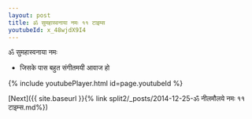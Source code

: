 ```yaml
---
layout: post
title: ॐ सुमहास्वनाया नमः ११ टाइम्स
youtubeId: x_48wjdX9I4
---
```

 
 
 ॐ सुमहास्वनाया नमः  
 
 -  जिसके पास बहुत संगीतमयी आवाज हो 
 
  
 
  
 
 
 
 
 
 


{% include youtubePlayer.html id=page.youtubeId %}
 
[Next]({{ site.baseurl }}{% link  split2/_posts/2014-12-25-ॐ नीलमौलये नमः ११ टाइम्स.md%})
 
